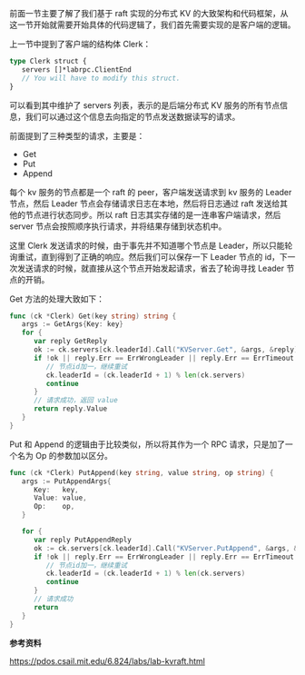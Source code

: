 前面一节主要了解了我们基于 raft 实现的分布式 KV 的大致架构和代码框架，从这一节开始就需要开始具体的代码逻辑了，我们首先需要实现的是客户端的逻辑。

上一节中提到了客户端的结构体 Clerk：

```Rust
type Clerk struct {
   servers []*labrpc.ClientEnd
   // You will have to modify this struct.
}
```

可以看到其中维护了 servers 列表，表示的是后端分布式 KV 服务的所有节点信息，我们可以通过这个信息去向指定的节点发送数据读写的请求。

前面提到了三种类型的请求，主要是：

- Get
- Put
- Append

每个 kv 服务的节点都是一个 raft 的 peer，客户端发送请求到 kv 服务的 Leader 节点，然后 Leader 节点会存储请求日志在本地，然后将日志通过 raft 发送给其他的节点进行状态同步。所以 raft 日志其实存储的是一连串客户端请求，然后 server 节点会按照顺序执行请求，并将结果存储到状态机中。

这里 Clerk 发送请求的时候，由于事先并不知道哪个节点是 Leader，所以只能轮询重试，直到得到了正确的响应。然后我们可以保存一下 Leader 节点的 id，下一次发送请求的时候，就直接从这个节点开始发起请求，省去了轮询寻找 Leader 节点的开销。

Get 方法的处理大致如下：

```Go
func (ck *Clerk) Get(key string) string {
   args := GetArgs{Key: key}
   for {
      var reply GetReply
      ok := ck.servers[ck.leaderId].Call("KVServer.Get", &args, &reply)
      if !ok || reply.Err == ErrWrongLeader || reply.Err == ErrTimeout {
         // 节点id加一，继续重试
         ck.leaderId = (ck.leaderId + 1) % len(ck.servers)
         continue
      }
      // 请求成功，返回 value
      return reply.Value
   }
}
```

Put 和 Append 的逻辑由于比较类似，所以将其作为一个 RPC 请求，只是加了一个名为 Op 的参数加以区分。

```Go
func (ck *Clerk) PutAppend(key string, value string, op string) {
   args := PutAppendArgs{
      Key:   key,
      Value: value,
      Op:    op,
   }

   for {
      var reply PutAppendReply
      ok := ck.servers[ck.leaderId].Call("KVServer.PutAppend", &args, &reply)
      if !ok || reply.Err == ErrWrongLeader || reply.Err == ErrTimeout {
         // 节点id加一，继续重试
         ck.leaderId = (ck.leaderId + 1) % len(ck.servers)
         continue
      }
      // 请求成功
      return
   }
}
```

**参考资料**

https://pdos.csail.mit.edu/6.824/labs/lab-kvraft.html